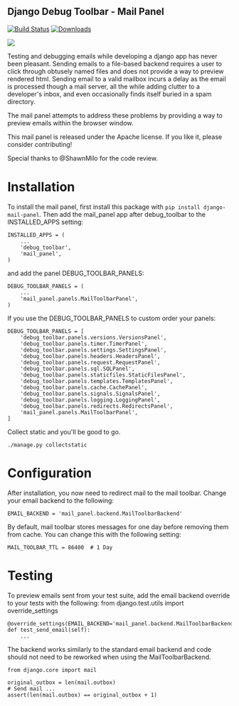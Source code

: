 
## Django Debug Toolbar - Mail Panel

[![Build Status](https://secure.travis-ci.org/scuml/django-mail-panel.png?branch=master)](http://travis-ci.org/scuml/django-mail-panel)
[![Downloads](https://img.shields.io/pypi/dw/django-mail-panel.svg)](https://pypi.python.org/pypi/django-mail-panel)


![](https://cloud.githubusercontent.com/assets/1790447/9289964/6aa7c4ba-434e-11e5-8594-3bb3efd0cd81.png)


Testing and debugging emails while developing a django app has never been pleasant.  Sending emails to a file-based backend requires a user to click through obtusely named files and does not provide a way to preview rendered html.  Sending email to a valid mailbox incurs a delay as the email is processed though a mail server, all the while adding clutter to a developer's inbox, and even occasionally finds itself buried in a spam directory.

The mail panel attempts to address these problems by providing a way to preview emails within the browser window.

This mail panel is released under the Apache license. If you like it, please consider contributing!

Special thanks to @ShawnMilo for the code review.


Installation
============

To install the mail panel, first install this package with `pip install django-mail-panel`.  Then add the mail_panel app after debug_toolbar to the INSTALLED_APPS setting:

    INSTALLED_APPS = (
        ...
        'debug_toolbar',
        'mail_panel',
    )

and add the panel DEBUG_TOOLBAR_PANELS:

    DEBUG_TOOLBAR_PANELS = (
        ...
        'mail_panel.panels.MailToolbarPanel',
    )


If you use the DEBUG_TOOLBAR_PANELS to custom order your panels:

    DEBUG_TOOLBAR_PANELS = [
        'debug_toolbar.panels.versions.VersionsPanel',
        'debug_toolbar.panels.timer.TimerPanel',
        'debug_toolbar.panels.settings.SettingsPanel',
        'debug_toolbar.panels.headers.HeadersPanel',
        'debug_toolbar.panels.request.RequestPanel',
        'debug_toolbar.panels.sql.SQLPanel',
        'debug_toolbar.panels.staticfiles.StaticFilesPanel',
        'debug_toolbar.panels.templates.TemplatesPanel',
        'debug_toolbar.panels.cache.CachePanel',
        'debug_toolbar.panels.signals.SignalsPanel',
        'debug_toolbar.panels.logging.LoggingPanel',
        'debug_toolbar.panels.redirects.RedirectsPanel',
        'mail_panel.panels.MailToolbarPanel',
    ]


Collect static and you'll be good to go.

    ./manage.py collectstatic


Configuration
=============

After installation, you now need to redirect mail to the mail toolbar.  Change your email backend to the following:

    EMAIL_BACKEND = 'mail_panel.backend.MailToolbarBackend'


By default, mail toolbar stores messages for one day before removing them from cache.  You can change this with the following setting:

    MAIL_TOOLBAR_TTL = 86400  # 1 Day



Testing
=======

To preview emails sent from your test suite, add the email backend override to your tests with the following:
from django.test.utils import override_settings

    @override_settings(EMAIL_BACKEND='mail_panel.backend.MailToolbarBackend')
    def test_send_email(self):
        ...


The backend works similarly to the standard email backend and code should not need to be reworked when using the MailToolbarBackend.

    from django.core import mail

    original_outbox = len(mail.outbox)
    # Send mail ...
    assert(len(mail.outbox) == original_outbox + 1)
